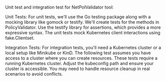 Unit test and integration test for NetPolValidator tool:


Unit Tests: 
For unit tests, we'll use the Go testing package along with a mocking library like gomock or testify. We'll create tests for the methods in PolicyValidator. Use the testify library for assertions, which provides a more expressive syntax. The unit tests mock Kubernetes client interactions using fake.Clientset.


Integration Tests:
For integration tests, you'll need a Kubernetes cluster or a local setup like Minikube or KinD. The following test assumes you have access to a cluster where you can create resources. These tests require a running Kubernetes cluster. Adjust the kubeconfig path and ensure your cluster is accessible. You may need to handle resource cleanup in real scenarios to avoid conflicts.